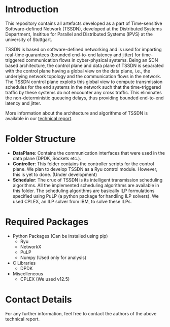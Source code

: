 # Introduction

This repository contains all artefacts developed as a part of Time-sensitive Software-defined Network (TSSDN), developed at the Distributed Systems Department, Insititue for Parallel and Distributed Systems (IPVS) at the university of Stuttgart.

TSSDN is based on software-defined networking and is used for imparting real-time guarantees (bounded end-to-end latency and jitter) for time-triggered communication flows in cyber-physical systems. Being an SDN based architecture, the control plane and data plane of TSSDN is separated with the control plane having a global view on the data plane, i.e., the underlying network topology and the communication flows in the network. The TSSDN control plane exploits this global view to compute transmission schedules for the end systems in the network such that the time-triggered traffic by these systems do not encounter any cross traffic. This eliminates the non-deterministic queueing delays, thus providing bounded end-to-end latency and jitter.

More information about the architecture and algorithms of TSSDN is available in our [technical report](http://goo.gl/8HtZXo).

# Folder Structure
- **DataPlane**: Contains the communication interfaces that were used in the data plane \(DPDK, Sockets etc.\).
- **Controller**: This folder contains the controller scripts for the control plane. We plan to develop TSSDN as a Ryu control module. However, this is yet to done. (Under development)
- **Scheduler**: The crux of TSSDN is its intelligent transmission scheduling algorithms. All the implemented scheduling algorithms are available in this folder. The scheduling algorithms are basically ILP formulations specified using PuLP (a python package for handling ILP solvers). We used CPLEX, an ILP solver from IBM, to solve these ILPs.

# Required Packages
* Python Packages (Can be installed using pip)
  * Ryu
  * NetworkX
  * PuLP
  * Numpy (Used only for analysis)
* C Libraries
  * DPDK
* Miscelleneous
  * CPLEX (We used v12.5)

# Contact Details
For any further information, feel free to contact the authors of the above technical report.
